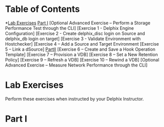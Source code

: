 Table of Contents
=================

*[Lab Exercises](#lab-exercises)
[Part I](#part-i)
[Optional Advanced Exercise – Perform a Storage Performance Test through the CLI]
[Exercise 1 - Delphix Engine Configuration]
[Exercise 2 - Create delphix_disc login on Source and delphix_db login on target]
[Exercise 3 - Validate Environment with Hostchecker]
[Exercise 4 – Add a Source and Target Environment
[Exercise 5 – Link a dSource]
[PartII](#part-ii)
[Exercise 6 – Create and Save a Hook Operation Template]
[Exercise 7 – Provision a VDB]
[Exercise 8 – Set a New Retention Policy]
[Exercise 9 – Refresh a VDB]
[Exercise 10 – Rewind a VDB]
[Optional Advanced Exercise – Measure Network Performance through the CLI]

Lab Exercises
=============

Perform these exercises when instructed by your Delphix Instructor.

Part I
======
